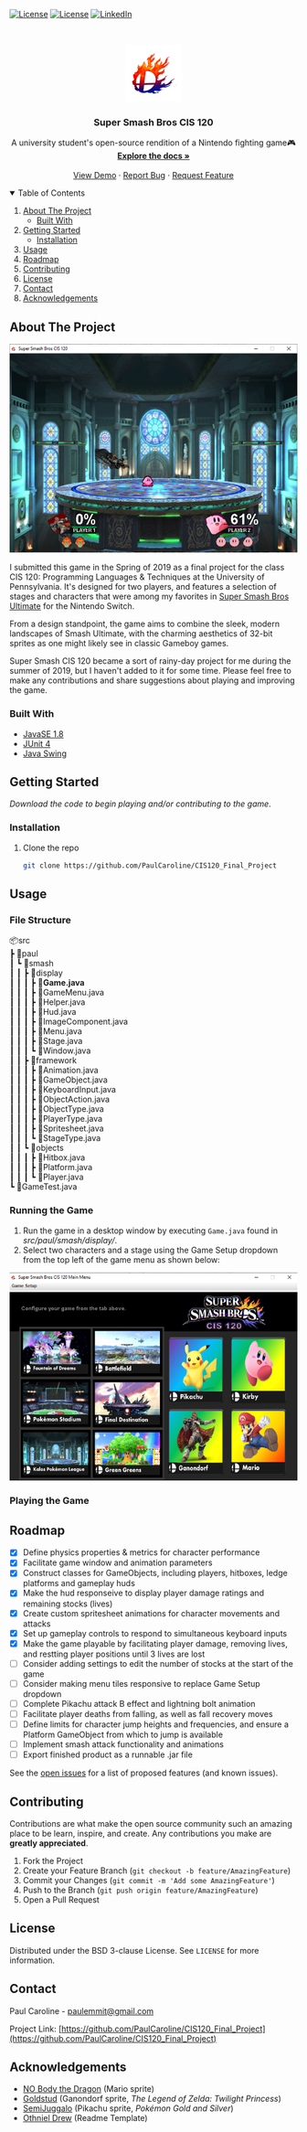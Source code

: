 <!-- PROJECT SHIELDS -->
<!--
*** I'm using markdown "reference style" links for readability.
*** Reference links are enclosed in brackets [ ] instead of parentheses ( ).
*** See the bottom of this document for the declaration of the reference variables
*** for contributors-url, forks-url, etc. This is an optional, concise syntax you may use.
*** https://www.markdownguide.org/basic-syntax/#reference-style-links
-->
[![License](	https://img.shields.io/badge/Eclipse-2C2255?style=for-the-badge&logo=eclipse&logoColor=white)](https://opensource.org/licenses/BSD-3-Clause)
[![License](https://img.shields.io/badge/Java-ED8B00?style=for-the-badge&logo=java&logoColor=white)](https://www.java.com/en/)
[![LinkedIn][linkedin-shield]][linkedin-url]




<!-- PROJECT LOGO -->
<br />
<p align="center">
  <a href="https://github.com/PaulCaroline/CIS120_Final_Project">
    <img src="images/logo.png" alt="Logo" width="100" height="100">
  </a>

  <h3 align="center">Super Smash Bros CIS 120</h3>

  <p align="center">
    A university student's open-source rendition of a Nintendo fighting game🎮
    <br />
    <a href="https://github.com/PaulCaroline/CIS120_Final_Project"><strong>Explore the docs »</strong></a>
    <br />
    <br />
    <a href="https://github.com/PaulCaroline/CIS120_Final_Project">View Demo</a>
    ·
    <a href="https://github.com/PaulCaroline/CIS120_Final_Project/issues">Report Bug</a>
    ·
    <a href="https://github.com/PaulCaroline/CIS120_Final_Project/issues">Request Feature</a>
  </p>
</p>



<!-- TABLE OF CONTENTS -->
<details open="open">
  <summary>Table of Contents</summary>
  <ol>
    <li>
      <a href="#about-the-project">About The Project</a>
      <ul>
        <li><a href="#built-with">Built With</a></li>
      </ul>
    </li>
    <li>
      <a href="#getting-started">Getting Started</a>
      <ul>
        <li><a href="#installation">Installation</a></li>
      </ul>
    </li>
    <li><a href="#usage">Usage</a></li>
    <li><a href="#roadmap">Roadmap</a></li>
    <li><a href="#contributing">Contributing</a></li>
    <li><a href="#license">License</a></li>
    <li><a href="#contact">Contact</a></li>
    <li><a href="#acknowledgements">Acknowledgements</a></li>
  </ol>
</details>



<!-- ABOUT THE PROJECT -->
## About The Project

[![Product Name Screen Shot][product-screenshot]](https://github.com/PaulCaroline/CIS120_Final_Project)

I submitted this game in the Spring of 2019 as a final project for the class CIS 120: Programming Languages & Techniques at the University of Pennsylvania. It's designed for two players, and features a selection of stages and characters that were among my favorites in <a href="https://en.wikipedia.org/wiki/Super_Smash_Bros._Ultimate">Super Smash Bros Ultimate</a> for the Nintendo Switch.

From a design standpoint, the game aims to combine the sleek, modern landscapes of Smash Ultimate, with the charming aesthetics of 32-bit sprites as one might likely see in classic Gameboy games.

Super Smash CIS 120 became a sort of rainy-day project for me during the summer of 2019, but I haven't added to it for some time. Please feel free to make any contributions and share suggestions about playing and improving the game. 
### Built With

* [JavaSE 1.8](https://www.oracle.com/java/technologies/javase/javase-jdk8-downloads.html)
* [JUnit 4](https://junit.org/junit4/)
* [Java Swing](https://docs.oracle.com/javase/tutorial/uiswing/)



<!-- GETTING STARTED -->
## Getting Started

*Download the code to begin playing and/or contributing to the game*.


### Installation

1. Clone the repo
   ```sh
   git clone https://github.com/PaulCaroline/CIS120_Final_Project
   ```

<!-- USAGE EXAMPLES -->
## Usage
### File Structure  
📦src  
 ┣ 📂paul  
 ┃ ┗ 📂smash  
 ┃ ┃ ┣ 📂display  
 ┃ ┃ ┃ ┣ 📜**Game.java**  
 ┃ ┃ ┃ ┣ 📜GameMenu.java  
 ┃ ┃ ┃ ┣ 📜Helper.java  
 ┃ ┃ ┃ ┣ 📜Hud.java  
 ┃ ┃ ┃ ┣ 📜ImageComponent.java  
 ┃ ┃ ┃ ┣ 📜Menu.java  
 ┃ ┃ ┃ ┣ 📜Stage.java  
 ┃ ┃ ┃ ┗ 📜Window.java  
 ┃ ┃ ┣ 📂framework  
 ┃ ┃ ┃ ┣ 📜Animation.java  
 ┃ ┃ ┃ ┣ 📜GameObject.java  
 ┃ ┃ ┃ ┣ 📜KeyboardInput.java  
 ┃ ┃ ┃ ┣ 📜ObjectAction.java  
 ┃ ┃ ┃ ┣ 📜ObjectType.java  
 ┃ ┃ ┃ ┣ 📜PlayerType.java  
 ┃ ┃ ┃ ┣ 📜Spritesheet.java  
 ┃ ┃ ┃ ┗ 📜StageType.java  
 ┃ ┃ ┗ 📂objects  
 ┃ ┃ ┃ ┣ 📜Hitbox.java  
 ┃ ┃ ┃ ┣ 📜Platform.java  
 ┃ ┃ ┃ ┗ 📜Player.java  
 ┗ 📜GameTest.java  

### Running the Game
1. Run the game in a desktop window by executing `Game.java` found in *src/paul/smash/display/*.  
2. Select two characters and a stage using the Game Setup dropdown from the top left of the game menu as shown below:  

[![Product Name Screen Shot][product-menu]](https://github.com/PaulCaroline/CIS120_Final_Project)

### Playing the Game



<!-- ROADMAP -->
## Roadmap
- [x] Define physics properties & metrics for character performance
- [x] Facilitate game window and animation parameters
- [x] Construct classes for GameObjects, including players, hitboxes, ledge platforms and gameplay huds
- [x] Make the hud responseive to display player damage ratings and remaining stocks (lives)
- [x] Create custom spritesheet animations for character movements and attacks 
- [x] Set up gameplay controls to respond to simultaneous keyboard inputs
- [x] Make the game playable by facilitating player damage, removing lives, and restting player positions until 3 lives are lost
- [ ] Consider adding settings to edit the number of stocks at the start of the game
- [ ] Consider making menu tiles responsive to replace Game Setup dropdown
- [ ] Complete Pikachu attack B effect and lightning bolt animation
- [ ] Facilitate player deaths from falling, as well as fall recovery moves
- [ ] Define limits for character jump heights and frequencies, and ensure a Platform GameObject from which to jump is available
- [ ] Implement smash attack functionality and animations
- [ ] Export finished product as a runnable .jar file

See the [open issues](https://github.com/PaulCaroline/CIS120_Final_Project/issues) for a list of proposed features (and known issues).



<!-- CONTRIBUTING -->
## Contributing

Contributions are what make the open source community such an amazing place to be learn, inspire, and create. Any contributions you make are **greatly appreciated**.

1. Fork the Project
2. Create your Feature Branch (`git checkout -b feature/AmazingFeature`)
3. Commit your Changes (`git commit -m 'Add some AmazingFeature'`)
4. Push to the Branch (`git push origin feature/AmazingFeature`)
5. Open a Pull Request



<!-- LICENSE -->
## License

Distributed under the BSD 3-clause License. See `LICENSE` for more information.



<!-- CONTACT -->
## Contact

Paul Caroline  - paulemmit@gmail.com

Project Link: [https://github.com/PaulCaroline/CIS120_Final_Project](https://github.com/PaulCaroline/CIS120_Final_Project)



<!-- ACKNOWLEDGEMENTS -->
## Acknowledgements
* [NO Body the Dragon](https://www.deviantart.com/no-body-the-dragon) (Mario sprite)
* [Goldstud](https://www.spriters-resource.com/submitter/GoldStud/?source=genre) (Ganondorf sprite, *The Legend of Zelda: Twilight Princess*)
* [SemiJuggalo](https://www.deviantart.com/semijuggalo) (Pikachu sprite, *Pokémon Gold and Silver*)
* [Othniel Drew](https://github.com/othneildrew) (Readme Template)






<!-- MARKDOWN LINKS & IMAGES -->
<!-- https://www.markdownguide.org/basic-syntax/#reference-style-links -->
[license-shield]: https://img.shields.io/github/license/othneildrew/Best-README-Template.svg?style=for-the-badge
[license-url]: https://github.com/PaulCaroline/CIS120_Final_Project/blob/master/LICENSE.txt
[linkedin-shield]: https://img.shields.io/badge/-LinkedIn-black.svg?style=for-the-badge&logo=linkedin&colorB=555
[linkedin-url]: https://www.linkedin.com/in/paul-caroline-336800142
[product-screenshot]: images/screenshot.png
[product-menu]: images/menu_screen.png
